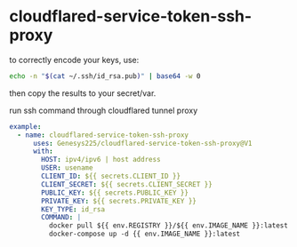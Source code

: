 # cloudflared-service-token-ssh-proxy

to correctly encode your keys, use:
```bash
echo -n "$(cat ~/.ssh/id_rsa.pub)" | base64 -w 0
```
then copy the results to your secret/var.

run ssh command through cloudflared tunnel proxy
```yml
example:
  - name: cloudflared-service-token-ssh-proxy
      uses: Genesys225/cloudflared-service-token-ssh-proxy@V1
      with:
        HOST: ipv4/ipv6 | host address
        USER: usename
        CLIENT_ID: ${{ secrets.CLIENT_ID }}
        CLIENT_SECRET: ${{ secrets.CLIENT_SECRET }}
        PUBLIC_KEY: ${{ secrets.PUBLIC_KEY }}
        PRIVATE_KEY: ${{ secrets.PRIVATE_KEY }}
        KEY_TYPE: id_rsa
        COMMAND: |
          docker pull ${{ env.REGISTRY }}/${{ env.IMAGE_NAME }}:latest
          docker-compose up -d {{ env.IMAGE_NAME }}:latest
```
